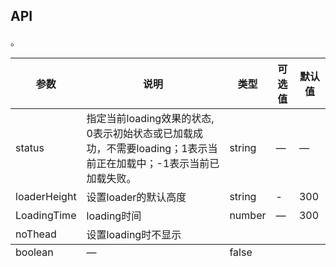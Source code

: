 ## API

| 参数 | 说明 | 类型 | 可选值 | 默认值 |
|--- |--- |--- |--- |--- |
| status | 指定当前loading效果的状态, 0表示初始状态或已加载成功，不需要loading；1表示当前正在加载中；-1表示当前已加载失败。 | string |	— |	— |
| loaderHeight | 设置loader的默认高度 | string | - | 300 |
| LoadingTime | loading时间 | number | — | 300 |
| noThead | 设置loading时不显示<thead>。 | boolean | — | false |